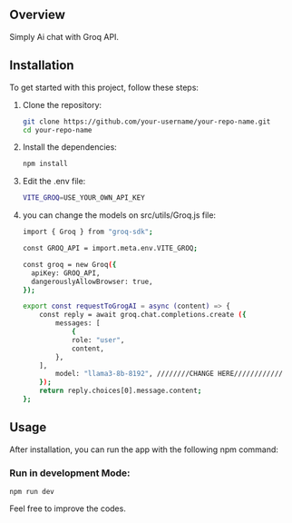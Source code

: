 ## Overview

Simply Ai chat with Groq API.

## Installation

To get started with this project, follow these steps:

1. Clone the repository:
    ```bash
    git clone https://github.com/your-username/your-repo-name.git
    cd your-repo-name
    ```

2. Install the dependencies:
    ```bash
    npm install
    ```
3. Edit the .env file:
    ```bash
    VITE_GROQ=USE_YOUR_OWN_API_KEY
    ```
4. you can change the models on src/utils/Groq.js file:
    ```bash
    import { Groq } from "groq-sdk";

    const GROQ_API = import.meta.env.VITE_GROQ;
    
    const groq = new Groq({
      apiKey: GROQ_API,
      dangerouslyAllowBrowser: true,
    });
    
    export const requestToGrogAI = async (content) => {
        const reply = await groq.chat.completions.create ({
            messages: [
                {
                role: "user",
                content,
            },
        ],
            model: "llama3-8b-8192", ////////CHANGE HERE////////////
        });
        return reply.choices[0].message.content;
    };
    ```
    
## Usage

After installation, you can run the app with the following npm command:

### Run in development Mode:
    npm run dev


Feel free to improve the codes.
